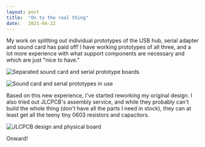 ```yaml
---
layout: post
title:  "On to the real thing"
date:   2021-04-22
---
```

My work on splitting out individual prototypes of the USB hub, serial adapter and sound card has
paid off! I have working prototypes of all three, and a lot more experience with what support
components are necessary and which are just "nice to have."

![Separated sound card and serial prototype boards](https://1.bp.blogspot.com/-E7E9fFXprVE/YQalRGiukzI/AAAAAAAB3go/B0AArRbzDFkKNHZeEhw1Qp2I37ECriXtwCLcBGAsYHQ/s320/PXL_20210419_025208393.jpg)

![Sound card and serial prototypes in use](https://1.bp.blogspot.com/-4Nt0GpzIfHs/YQalRb-TAzI/AAAAAAAB3gs/WiE9Oqrm9UUt36tAFzjJ2plPu7TXaSigQCLcBGAsYHQ/s320/PXL_20210419_024006904.jpg)

Based on this new experience, I've started reworking my original design. I also tried out JLCPCB's
assembly service, and while they probably can't build the whole thing (don't have all the parts I
need in stock), they can at least get all the teeny tiny 0603 resistors and capacitors.

![JLCPCB design and physical board](https://1.bp.blogspot.com/-hHZIIRJNDMw/YQamYqHhYuI/AAAAAAAB3hE/07bZ2Ba1fz8k7Ca-jrt47K1daCE4GRPswCLcBGAsYHQ/s320/PXL_20210421_164931552.jpg)

Onward!
